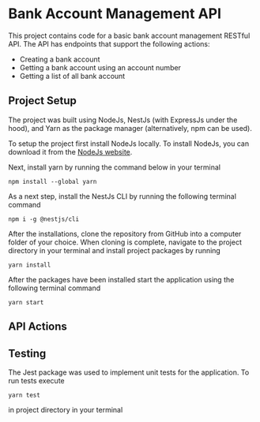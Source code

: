# Bank Account Management API

This project contains code for a basic bank account management RESTful API. The API has endpoints that support the following actions:

- Creating a bank account
- Getting a bank account using an account number
- Getting a list of all bank account

## Project Setup

The project was built using NodeJs, NestJs (with ExpressJs under the hood), and Yarn as the package manager (alternatively, npm can be used).

To setup the project first install NodeJs locally. To install NodeJs, you can download it from the [NodeJs website](https://nodejs.org/en/download/).

Next, install yarn by running the command below in your terminal

```
npm install --global yarn
```

As a next step, install the NestJs CLI by running the following terminal command

```
npm i -g @nestjs/cli
```

After the installations, clone the repository from GitHub into a computer folder of your choice. When cloning is complete, navigate to the project directory in your terminal and install project packages by running

```
yarn install
```

After the packages have been installed start the application using the following terminal command

```
yarn start
```

## API Actions

## Testing

The Jest package was used to implement unit tests for the application. To run tests execute

```
yarn test
```

in project directory in your terminal
